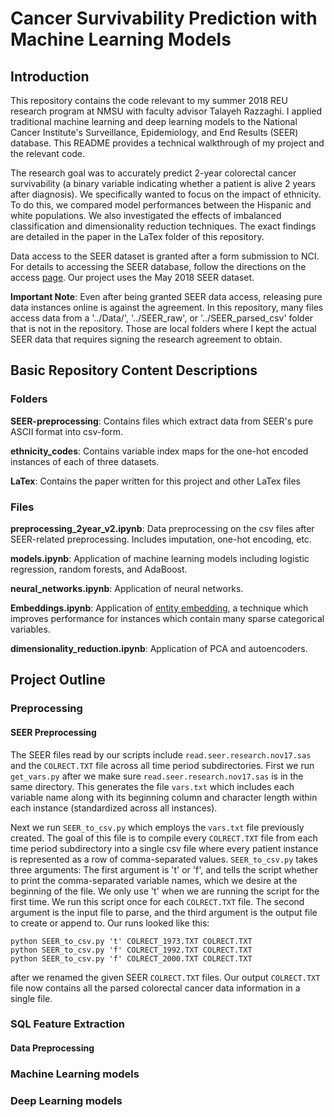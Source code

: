 # Cancer Survivability Prediction with Machine Learning Models
## Introduction
This repository contains the code relevant to my summer 2018 REU research program at NMSU with faculty advisor Talayeh Razzaghi. I applied traditional machine learning and deep learning models to the National Cancer Institute's Surveillance, Epidemiology, and End Results (SEER) database. This README provides a technical walkthrough of my project and the relevant code.

The research goal was to accurately predict 2-year colorectal cancer survivability (a binary variable indicating whether a patient is alive 2 years after diagnosis). We specifically wanted to focus on the impact of ethnicity. To do this, we compared model performances between the Hispanic and white populations. We also investigated the effects of imbalanced classification  and dimensionality reduction techniques. The exact findings are detailed in the paper in the LaTex folder of this repository.

Data access to the SEER dataset is granted after a form submission to NCI. For details to accessing the SEER database, follow the directions on the access [page](https://seer.cancer.gov/data/access.html). Our project uses the May 2018 SEER dataset.

**Important Note**: Even after being granted SEER data access, releasing pure data instances online is against the agreement. In this repository, many files access data from a '../Data/', '../SEER_raw', or '../SEER_parsed_csv' folder that is not in the repository. Those are local folders where I kept the actual SEER data that requires signing the research agreement to obtain.

## Basic Repository Content Descriptions
### Folders
**SEER-preprocessing**: Contains files which extract data from SEER's pure ASCII format into csv-form.

**ethnicity_codes**: Contains variable index maps for the one-hot encoded instances of each of three datasets.

**LaTex**: Contains the paper written for this project and other LaTex files

### Files
**preprocessing_2year_v2.ipynb**: Data preprocessing on the csv files after SEER-related preprocessing. Includes imputation, one-hot encoding, etc.

**models.ipynb**: Application of machine learning models including logistic regression, random forests, and AdaBoost.

**neural_networks.ipynb**: Application of neural networks.

**Embeddings.ipynb**: Application of [entity embedding](https://arxiv.org/pdf/1604.06737.pdf), a technique which improves performance for instances which contain many sparse categorical variables.

**dimensionality_reduction.ipynb**: Application of PCA and autoencoders.

## Project Outline
### Preprocessing
#### SEER Preprocessing
The SEER files read by our scripts include `read.seer.research.nov17.sas` and the `COLRECT.TXT` file across all time period subdirectories. First we run `get_vars.py` after we make sure `read.seer.research.nov17.sas` is in the same directory. This generates the file `vars.txt` which includes each variable name along with its beginning column and character length within each instance (standardized across all instances).

Next we run `SEER_to_csv.py` which employs the `vars.txt` file previously created. The goal of this file is to compile every `COLRECT.TXT` file from each time period subdirectory into a single csv file where every patient instance is represented as a row of comma-separated values. `SEER_to_csv.py` takes three arguments: The first argument is 't' or 'f', and tells the script whether to print the comma-separated variable names, which we desire at the beginning of the file. We only use 't' when we are running the script for the first time. We run this script once for each `COLRECT.TXT` file. The second argument is the input file to parse, and the third argument is the output file to create or append to. Our runs looked like this:

```
python SEER_to_csv.py 't' COLRECT_1973.TXT COLRECT.TXT
python SEER_to_csv.py 'f' COLRECT_1992.TXT COLRECT.TXT
python SEER_to_csv.py 'f' COLRECT_2000.TXT COLRECT.TXT
```
after we renamed the given SEER `COLRECT.TXT` files. Our output `COLRECT.TXT` file now contains all the parsed colorectal cancer data information in a single file.

### SQL Feature Extraction

#### Data Preprocessing

### Machine Learning models


### Deep Learning models
